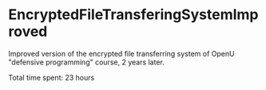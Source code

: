 # EncryptedFileTransferingSystemImproved
Improved version of the encrypted file transferring system of OpenU "defensive programming" course, 2 years later.

Total time spent: 23 hours
